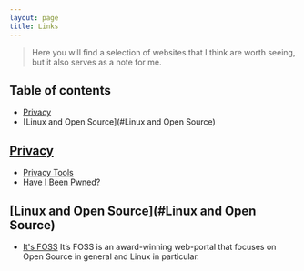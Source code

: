 ```yaml
---
layout: page
title: Links
---
```


> Here you will find a selection of websites that I think are worth seeing, but it also serves as a note for me.

## Table of contents
- [Privacy](#Privacy)
- [Linux and Open Source](#Linux and Open Source)
## [Privacy](#Privacy)
- [Privacy Tools](https://www.privacytools.io/)
- [Have I Been Pwned?](https://haveibeenpwned.com/)

## [Linux and Open Source](#Linux and Open Source)
- [It's FOSS](https://itsfoss.com/) It’s FOSS is an award-winning web-portal that focuses on Open Source in general and Linux in particular.
